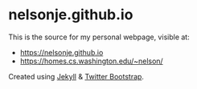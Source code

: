 nelsonje.github.io
==================

This is the source for my personal webpage, visible at:
- https://nelsonje.github.io
- https://homes.cs.washington.edu/~nelson/

Created using [Jekyll](jekyllrb.com) & [Twitter Bootstrap](getbootstrap.com).
